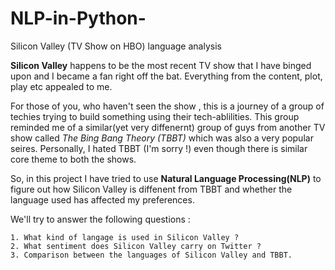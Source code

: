# NLP-in-Python-
Silicon Valley (TV Show on HBO) language analysis


**Silicon Valley** happens to be the most recent TV show that I have binged upon and I became a fan right off the bat. Everything from the content, plot, play etc appealed to me. 












For those of you, who haven't seen the show , this is a journey of a group of techies trying to build something using their tech-ablilities. This group reminded me of a similar(yet very diffenernt) group of guys from another TV show called *The Bing Bang Theory (TBBT)* which was also a very popular seires. Personally, I hated TBBT (I'm sorry !) even though there is similar core theme to both the shows.  

So, in this project I have tried to use **Natural Language Processing(NLP)** to figure out how Silicon Valley is diffenent from TBBT and whether the language used has affected my preferences.

We'll try to answer the following questions : 

    1. What kind of langage is used in Silicon Valley ?
    2. What sentiment does Silicon Valley carry on Twitter ?
    3. Comparison between the languages of Silicon Valley and TBBT.
